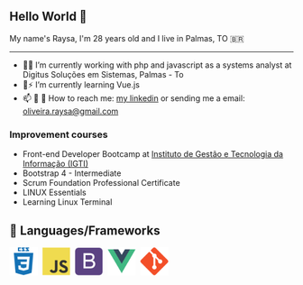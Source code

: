 ## Hello World 👋

My name's Raysa, I'm 28 years old and I live in Palmas, TO :brazil:

---

  - :woman_technologist: I’m currently working with php and javascript as a systems analyst at Digitus Soluções em Sistemas, Palmas - To 
  - 🔭⚡ I’m currently learning Vue.js 
  - 📫 :incoming_envelope: 💬 How to reach me: [my linkedin](https://www.linkedin.com/in/raysa-oliveira/) or sending me a email: oliveira.raysa@gmail.com


### Improvement courses

* Front-end Developer Bootcamp at [Instituto de Gestão e Tecnologia da Informação (IGTI)](https://www.igti.com.br) 
* Bootstrap 4 - Intermediate
* Scrum Foundation Professional Certificate
* LINUX Essentials
* Learning Linux Terminal


## :minidisc: Languages/Frameworks 

<p align="left">
    <img src="https://raw.githubusercontent.com/devicons/devicon/master/icons/css3/css3-plain-wordmark.svg" alt="css3" width="50" height="50" />&nbsp;
    <img src="https://raw.githubusercontent.com/devicons/devicon/master/icons/javascript/javascript-original.svg" alt="javascript" width="50" height="50" />&nbsp;
    <img src="https://raw.githubusercontent.com/devicons/devicon/master/icons/bootstrap/bootstrap-plain.svg" alt="bootstrap" width="50" height="50" />&nbsp;
    <img src="https://raw.githubusercontent.com/devicons/devicon/master/icons/vuejs/vuejs-original.svg" alt="vue" width="50" height="50" />&nbsp;
    <img src="https://raw.githubusercontent.com/devicons/devicon/master/icons/git/git-plain.svg" alt="git" width="50" height="50" />&nbsp;
</p>

<!--
**RaysaOliveira/RaysaOliveira** is a ✨ _special_ ✨ repository because its `README.md` (this file) appears on your GitHub profile.

Here are some ideas to get you started:

- 🔭 I’m currently working on ...
- 🌱 I’m currently learning ...
- 👯 I’m looking to collaborate on ...
- 🤔 I’m looking for help with ...
- 💬 Ask me about ...
- 📫 How to reach me: ...
- 😄 Pronouns: ...
- ⚡ Fun fact: ...
-->
